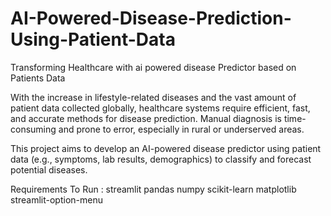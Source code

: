 # AI-Powered-Disease-Prediction-Using-Patient-Data
Transforming Healthcare with ai powered disease Predictor based on Patients Data

With the increase in lifestyle-related diseases and the vast amount of patient data collected globally, healthcare systems require efficient, fast, and accurate methods for disease prediction. Manual diagnosis is time-consuming and prone to error, especially in rural or underserved areas.

This project aims to develop an AI-powered disease predictor using patient data (e.g., symptoms, lab results, demographics) to classify and forecast potential diseases.

Requirements To Run : 
streamlit
pandas
numpy
scikit-learn
matplotlib
streamlit-option-menu


